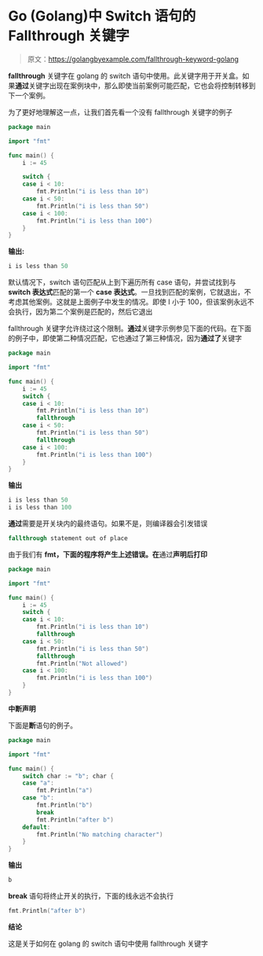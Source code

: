 # Go (Golang)中 Switch 语句的 Fallthrough 关键字

> 原文：<https://golangbyexample.com/fallthrough-keyword-golang>

**fallthrough** 关键字在 golang 的 switch 语句中使用。此关键字用于开关盒。如果**通过**关键字出现在案例块中，那么即使当前案例可能匹配，它也会将控制转移到下一个案例。

为了更好地理解这一点，让我们首先看一个没有 fallthrough 关键字的例子

```go
package main

import "fmt"

func main() {
    i := 45

    switch {
    case i < 10:
        fmt.Println("i is less than 10")
    case i < 50:
        fmt.Println("i is less than 50")
    case i < 100:
        fmt.Println("i is less than 100")
    }
}
```

**输出:**

```go
i is less than 50
```

默认情况下，switch 语句匹配从上到下遍历所有 case 语句，并尝试找到与 **switch 表达式**匹配的第一个 **case 表达式**。一旦找到匹配的案例，它就退出，不考虑其他案例。这就是上面例子中发生的情况。即使 I 小于 100，但该案例永远不会执行，因为第二个案例是匹配的，然后它退出

fallthrough 关键字允许绕过这个限制。**通过**关键字示例参见下面的代码。在下面的例子中，即使第二种情况匹配，它也通过了第三种情况，因为**通过了**关键字

```go
package main

import "fmt"

func main() {
    i := 45
    switch {
    case i < 10:
        fmt.Println("i is less than 10")
        fallthrough
    case i < 50:
        fmt.Println("i is less than 50")
        fallthrough
    case i < 100:
        fmt.Println("i is less than 100")
    }
}
```

**输出**

```go
i is less than 50
i is less than 100
```

**通过**需要是开关块内的最终语句。如果不是，则编译器会引发错误

```go
fallthrough statement out of place
```

由于我们有 **fmt，下面的程序将产生上述错误。在**通过**声明后打印**

```go
package main

import "fmt"

func main() {
    i := 45
    switch {
    case i < 10:
        fmt.Println("i is less than 10")
        fallthrough
    case i < 50:
        fmt.Println("i is less than 50")
        fallthrough
        fmt.Println("Not allowed")
    case i < 100:
        fmt.Println("i is less than 100")
    }
}
```

**中断声明**

下面是**断**语句的例子。

```go
package main

import "fmt"

func main() {
    switch char := "b"; char {
    case "a":
        fmt.Println("a")
    case "b":
        fmt.Println("b")
        break
        fmt.Println("after b")
    default:
        fmt.Println("No matching character")
    }
}
```

**输出**

```go
b
```

**break** 语句将终止开关的执行，下面的线永远不会执行

```go
fmt.Println("after b")
```

**结论**

这是关于如何在 golang 的 switch 语句中使用 fallthrough 关键字